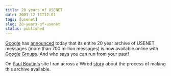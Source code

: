 ```yaml
---
title: 20 years of USENET
date: 2001-12-11T12:01
tags: [usenet]
slug: 20-years-of-usenet
status: published
---
```


[Google](http://www.google.com/ "search") has [announced](http://www.google.com/googlegroups/archive_announce_20.html "google") today that its entire 20 year archive of USENET messages (more than 700 million messages) is now available online with [Google Groups](http://groups.google.com/ "google"). And who says you can run from your past!

On [Paul Boutin's](http://paulboutin.weblogger.com/) site I ran across a Wired [story](http://www.wired.com/wired/archive/9.05/mustread.html?pg=1 "wired.com:") about the process of making this archive available.
